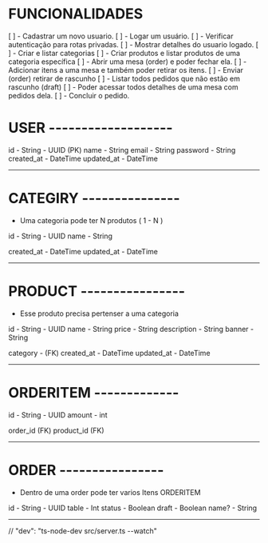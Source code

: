 # FUNCIONALIDADES

[ ] - Cadastrar um novo usuario.
[ ] - Logar um usuário.
[ ] - Verificar autenticação para rotas privadas.
[ ] - Mostrar detalhes do usuario logado.
[ ] - Criar e listar categorias
[ ] - Criar produtos e listar produtos de uma categoria específica
[ ] - Abrir uma mesa (order) e poder fechar ela.
[ ] - Adicionar itens a uma mesa e também poder retirar os itens.
[ ] - Enviar (order) retirar de rascunho
[ ] - Listar todos pedidos que não estão em rascunho (draft)
[ ] - Poder acessar todos detalhes de uma mesa com pedidos dela.
[ ] - Concluir o pedido.

# USER -------------------

id - String - UUID (PK)
name - String
email - String
password - String
created_at - DateTime
updated_at - DateTime

---

# CATEGIRY ---------------

- Uma categoria pode ter N produtos ( 1 - N )

id - String - UUID
name - String

created_at - DateTime
updated_at - DateTime

---

# PRODUCT ----------------

- Esse produto precisa pertenser a uma categoria

id - String - UUID
name - String
price - String
description - String
banner - String

category - (FK)
created_at - DateTime
updated_at - DateTime

---

# ORDERITEM -------------

id - String - UUID
amount - int

order_id (FK)
product_id (FK)

---

# ORDER ----------------

- Dentro de uma order pode ter varios Itens ORDERITEM

id - String - UUID
table - Int
status - Boolean
draft - Boolean
name? - String

---

// "dev": "ts-node-dev src/server.ts --watch"
